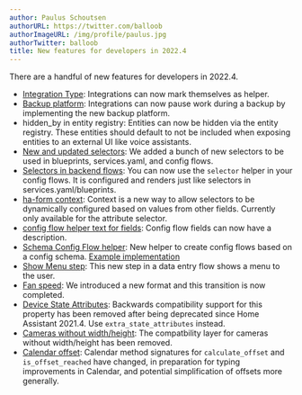 ```yaml
---
author: Paulus Schoutsen
authorURL: https://twitter.com/balloob
authorImageURL: /img/profile/paulus.jpg
authorTwitter: balloob
title: New features for developers in 2022.4
---
```


There are a handful of new features for developers in 2022.4.

- [Integration Type]: Integrations can now mark themselves as helper.
- [Backup platform]: Integrations can now pause work during a backup by implementing the new backup platform.
- hidden_by in entity registry: Entities can now be hidden via the entity registry. These entities should default to not be included when exposing entities to an external UI like voice assistants.
- [New and updated selectors]: We added a bunch of new selectors to be used in blueprints, services.yaml, and config flows.
- [Selectors in backend flows]: You can now use the `selector` helper in your config flows. It is configured and renders just like selectors in services.yaml/blueprints.
- [ha-form context]: Context is a new way to allow selectors to be dynamically configured based on values from other fields. Currently only available for the attribute selector.
- [config flow helper text for fields]: Config flow fields can now have a description.
- [Schema Config Flow helper]: New helper to create config flows based on a config schema. [Example implementation](https://github.com/home-assistant/core/blob/dev/homeassistant/components/switch_as_x/config_flow.py)
- [Show Menu step]: This new step in a data entry flow shows a menu to the user.
- [Fan speed]: We introduced a new format and this transition is now completed.
- [Device State Attributes]: Backwards compatibility support for this property has been removed after being deprecated since Home Assistant 2021.4. Use `extra_state_attributes` instead.
- [Cameras without width/height]: The compatbility layer for cameras without width/height has been removed.
- [Calendar offset]: Calendar method signatures for `calculate_offset` and `is_offset_reached` have changed, in preparation for typing improvements in Calendar, and potential simplification of offsets more generally.


[ha-form context]: https://github.com/home-assistant/frontend/pull/12062
[Integration Type]: /docs/creating_integration_manifest
[Backup platform]: /docs/core/platform/backup
[New and updated selectors]: https://next.home-assistant.io/docs/blueprint/selectors/
[Selectors in backend flows]: /docs/data_entry_flow_index#show-form
[config flow helper text for fields]: /docs/data_entry_flow_index#show-form
[Schema Config Flow helper]: https://github.com/home-assistant/core/blob/dev/homeassistant/helpers/schema_config_entry_flow.py
[Show Menu step]: /docs/data_entry_flow_index#show-menu
[Fan speed]: https://github.com/home-assistant/core/pull/67743
[Device State Attributes]: https://github.com/home-assistant/core/pull/67837
[Cameras without width/height]: https://github.com/home-assistant/core/pull/68039
[Calendar offset]: https://github.com/home-assistant/core/pull/68724
